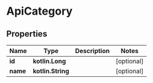 
# ApiCategory

## Properties
Name | Type | Description | Notes
------------ | ------------- | ------------- | -------------
**id** | **kotlin.Long** |  |  [optional]
**name** | **kotlin.String** |  |  [optional]



